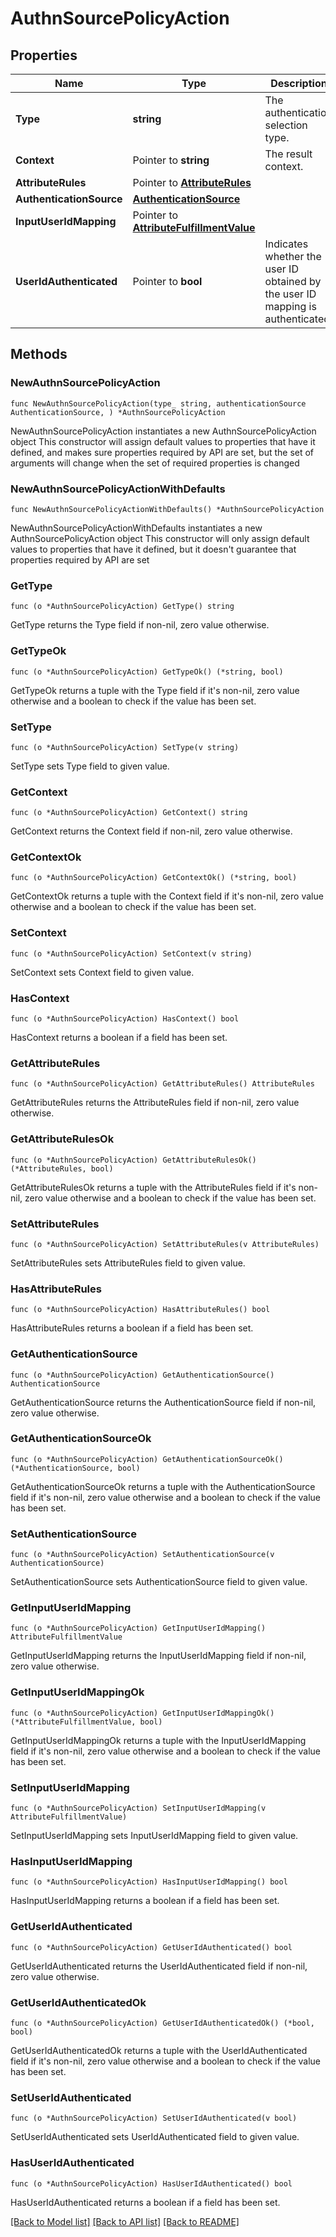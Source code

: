 # AuthnSourcePolicyAction

## Properties

Name | Type | Description | Notes
------------ | ------------- | ------------- | -------------
**Type** | **string** | The authentication selection type. | 
**Context** | Pointer to **string** | The result context. | [optional] 
**AttributeRules** | Pointer to [**AttributeRules**](AttributeRules.md) |  | [optional] 
**AuthenticationSource** | [**AuthenticationSource**](AuthenticationSource.md) |  | 
**InputUserIdMapping** | Pointer to [**AttributeFulfillmentValue**](AttributeFulfillmentValue.md) |  | [optional] 
**UserIdAuthenticated** | Pointer to **bool** | Indicates whether the user ID obtained by the user ID mapping is authenticated. | [optional] 

## Methods

### NewAuthnSourcePolicyAction

`func NewAuthnSourcePolicyAction(type_ string, authenticationSource AuthenticationSource, ) *AuthnSourcePolicyAction`

NewAuthnSourcePolicyAction instantiates a new AuthnSourcePolicyAction object
This constructor will assign default values to properties that have it defined,
and makes sure properties required by API are set, but the set of arguments
will change when the set of required properties is changed

### NewAuthnSourcePolicyActionWithDefaults

`func NewAuthnSourcePolicyActionWithDefaults() *AuthnSourcePolicyAction`

NewAuthnSourcePolicyActionWithDefaults instantiates a new AuthnSourcePolicyAction object
This constructor will only assign default values to properties that have it defined,
but it doesn't guarantee that properties required by API are set

### GetType

`func (o *AuthnSourcePolicyAction) GetType() string`

GetType returns the Type field if non-nil, zero value otherwise.

### GetTypeOk

`func (o *AuthnSourcePolicyAction) GetTypeOk() (*string, bool)`

GetTypeOk returns a tuple with the Type field if it's non-nil, zero value otherwise
and a boolean to check if the value has been set.

### SetType

`func (o *AuthnSourcePolicyAction) SetType(v string)`

SetType sets Type field to given value.


### GetContext

`func (o *AuthnSourcePolicyAction) GetContext() string`

GetContext returns the Context field if non-nil, zero value otherwise.

### GetContextOk

`func (o *AuthnSourcePolicyAction) GetContextOk() (*string, bool)`

GetContextOk returns a tuple with the Context field if it's non-nil, zero value otherwise
and a boolean to check if the value has been set.

### SetContext

`func (o *AuthnSourcePolicyAction) SetContext(v string)`

SetContext sets Context field to given value.

### HasContext

`func (o *AuthnSourcePolicyAction) HasContext() bool`

HasContext returns a boolean if a field has been set.

### GetAttributeRules

`func (o *AuthnSourcePolicyAction) GetAttributeRules() AttributeRules`

GetAttributeRules returns the AttributeRules field if non-nil, zero value otherwise.

### GetAttributeRulesOk

`func (o *AuthnSourcePolicyAction) GetAttributeRulesOk() (*AttributeRules, bool)`

GetAttributeRulesOk returns a tuple with the AttributeRules field if it's non-nil, zero value otherwise
and a boolean to check if the value has been set.

### SetAttributeRules

`func (o *AuthnSourcePolicyAction) SetAttributeRules(v AttributeRules)`

SetAttributeRules sets AttributeRules field to given value.

### HasAttributeRules

`func (o *AuthnSourcePolicyAction) HasAttributeRules() bool`

HasAttributeRules returns a boolean if a field has been set.

### GetAuthenticationSource

`func (o *AuthnSourcePolicyAction) GetAuthenticationSource() AuthenticationSource`

GetAuthenticationSource returns the AuthenticationSource field if non-nil, zero value otherwise.

### GetAuthenticationSourceOk

`func (o *AuthnSourcePolicyAction) GetAuthenticationSourceOk() (*AuthenticationSource, bool)`

GetAuthenticationSourceOk returns a tuple with the AuthenticationSource field if it's non-nil, zero value otherwise
and a boolean to check if the value has been set.

### SetAuthenticationSource

`func (o *AuthnSourcePolicyAction) SetAuthenticationSource(v AuthenticationSource)`

SetAuthenticationSource sets AuthenticationSource field to given value.


### GetInputUserIdMapping

`func (o *AuthnSourcePolicyAction) GetInputUserIdMapping() AttributeFulfillmentValue`

GetInputUserIdMapping returns the InputUserIdMapping field if non-nil, zero value otherwise.

### GetInputUserIdMappingOk

`func (o *AuthnSourcePolicyAction) GetInputUserIdMappingOk() (*AttributeFulfillmentValue, bool)`

GetInputUserIdMappingOk returns a tuple with the InputUserIdMapping field if it's non-nil, zero value otherwise
and a boolean to check if the value has been set.

### SetInputUserIdMapping

`func (o *AuthnSourcePolicyAction) SetInputUserIdMapping(v AttributeFulfillmentValue)`

SetInputUserIdMapping sets InputUserIdMapping field to given value.

### HasInputUserIdMapping

`func (o *AuthnSourcePolicyAction) HasInputUserIdMapping() bool`

HasInputUserIdMapping returns a boolean if a field has been set.

### GetUserIdAuthenticated

`func (o *AuthnSourcePolicyAction) GetUserIdAuthenticated() bool`

GetUserIdAuthenticated returns the UserIdAuthenticated field if non-nil, zero value otherwise.

### GetUserIdAuthenticatedOk

`func (o *AuthnSourcePolicyAction) GetUserIdAuthenticatedOk() (*bool, bool)`

GetUserIdAuthenticatedOk returns a tuple with the UserIdAuthenticated field if it's non-nil, zero value otherwise
and a boolean to check if the value has been set.

### SetUserIdAuthenticated

`func (o *AuthnSourcePolicyAction) SetUserIdAuthenticated(v bool)`

SetUserIdAuthenticated sets UserIdAuthenticated field to given value.

### HasUserIdAuthenticated

`func (o *AuthnSourcePolicyAction) HasUserIdAuthenticated() bool`

HasUserIdAuthenticated returns a boolean if a field has been set.


[[Back to Model list]](../README.md#documentation-for-models) [[Back to API list]](../README.md#documentation-for-api-endpoints) [[Back to README]](../README.md)


